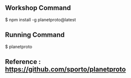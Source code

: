 ## Workshop Command
$ npm install -g planetproto@latest

## Running Command
$ planetproto


## Reference : https://github.com/sporto/planetproto
